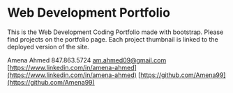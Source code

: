 # Web Development Portfolio
This is the Web Development Coding Portfolio made with bootstrap. Please find projects on the portfolio page. Each project thumbnail is linked to the deployed version of the site. 

Amena Ahmed
847.863.5724
am.ahmed09@gmail.com
[https://www.linkedin.com/in/amena-ahmed](https://www.linkedin.com/in/amena-ahmed)
[https://github.com/Amena99](https://github.com/Amena99)
